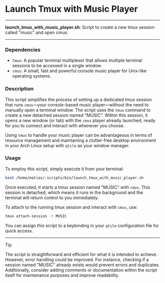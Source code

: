 # Launch Tmux with Music Player

---

**launch_tmux_with_music_player.sh**: Script to create a new tmux session called "music" and open cmus.

---

### Dependencies

- `tmux`: A popular terminal multiplexer that allows multiple terminal sessions to be accessed in a single window.
- `cmus`: A small, fast and powerful console music player for Unix-like operating systems.

### Description

This script simplifies the process of setting up a dedicated tmux session that runs `cmus`—your console-based music player—without the need to manually open a terminal window. The script uses the `tmux` command to create a new detached session named "MUSIC". Within this session, it opens a new window (or tab) with the `cmus` player already launched, ready for you to connect and interact with whenever you choose.

Using `tmux` to handle your music player can be advantageous in terms of resource management and maintaining a clutter-free desktop environment in your Arch Linux setup with `qtile` as your window manager.

### Usage

To employ this script, simply execute it from your terminal:

```bash
bash /home/matias/.scripts/bin/launch_tmux_with_music_player.sh
```

Once executed, it starts a tmux session named "MUSIC" with `cmus`. This session is detached, which means it runs in the background and the terminal will return control to you immediately.

To attach to the running tmux session and interact with `cmus`, use:

```bash
tmux attach-session -t MUSIC
```

You can assign this script to a keybinding in your `qtile` configuration file for quick access.

---

> [!TIP]
> The script is straightforward and efficient for what it is intended to achieve. However, error handling could be improved. For instance, checking if a session named "MUSIC" already exists would prevent errors and duplicates. Additionally, consider adding comments or documentation within the script itself for maintenance purposes and improve readability.